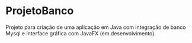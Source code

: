 # ProjetoBanco
 Projeto para criação de uma aplicação em Java com integração de banco Mysql e interface gráfica com JavaFX (em desenvolvimento).
 
